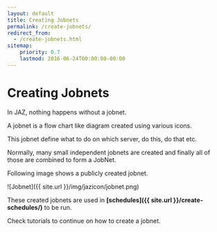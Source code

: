 ```yaml
---
layout: default
title: Creating Jobnets
permalink: /create-jobnets/
redirect_from:
  - /create-jobnets.html
sitemap:
    priority: 0.7
    lastmod: 2016-06-24T00:00:00-00:00
---
```


# <i class="fa fa-list-alt"></i> Creating Jobnets

In JAZ, nothing happens without a jobnet.

A jobnet is a flow chart like diagram created using various icons.

This jobnet define what to do on which server, do this, do that etc.

Normally, many small independent jobnets are created and finally all of those are combined to form a JobNet.

Following image shows a publicly created jobnet.

![Jobnet]({{ site.url }}/img/jazicon/jobnet.png)

These created jobnets are used in **[schedules]({{ site.url }}/create-schedules/)** to be run.

Check tutorials to continue on how to create a jobnet.